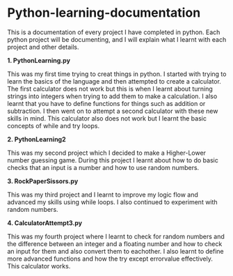 # Python-learning-documentation
This is a documentation of every project I have completed in python. Each python project will be documenting, and I will explain what I learnt with each project and other details.


__1. PythonLearning.py__

This was my first time trying to creat things in python. I started with trying to learn the basics of the language and then attempted to create a calculator. The first calculator does not work but this is when I learnt about turning strings into integers when trying to add them to make a calculation. I also learnt that you have to define functions for things such as addition or subtraction. I then went on to attempt a second calculator with these new skills in mind. This calculator also does not work but I learnt the basic concepts of while and try loops.

__2. PythonLearning2__

This was my second project which I decided to make a Higher-Lower number guessing game. During this project I learnt about how to do basic checks that an input is a number and how to use random numbers.

__3. RockPaperSissors.py__

This was my third project and I learnt to improve my logic flow and advanced my skills using while loops. I also continued to experiment with random numbers.

__4. CalculatorAttempt3.py__

This was my fourth project where I learnt to check for random numbers and the difference between an integer and a floating number and how to check an input for them and also convert them to eachother. I also learnt to define more advanced functions and how the try except errorvalue effectively. This calculator works.
